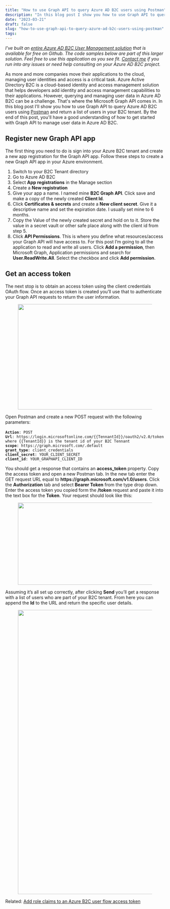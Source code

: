```yaml
---
title: "How to use Graph API to query Azure AD B2C users using Postman"
description: "In this blog post I show you how to use Graph API to query Azure AD B2C users using Postman and return a list of users in your B2C tenant."
date: "2023-03-21"
draft: false
slug: "how-to-use-graph-api-to-query-azure-ad-b2c-users-using-postman"
tags:
---
```


<p><em>I've built an </em><a href="https://github.com/clintmcmahon/azure-ad-b2c-user-manager" rel="noreferrer"><em>entire Azure AD B2C User Management solution</em></a><em> that is available for free on Github. The code samples below are part of this larger solution. Feel free to use this application as you see fit. </em><a href="__GHOST_URL__/contact" rel="noreferrer"><em>Contact me</em></a><em> if you run into any issues or need help consulting on your Azure AD B2C project.</em></p>
<!--kg-card-begin: html-->

<p>
As more and more companies move their applications to the cloud, managing user identities and access is a critical task. Azure Active Directory B2C is a cloud-based identity and access management solution that helps developers add identity and access management capabilities to their applications. However, querying and managing user data in Azure AD B2C can be a challenge. That's where the Microsoft Graph API comes in. In this blog post I&#8217;ll show you how to use Graph API to query Azure AD B2C users using <a href="https://www.postman.com/" target="_blank" rel="noreferrer noopener">Postman</a> and return a list of users in your B2C tenant. By the end of this post, you'll have a good understanding of how to get started with Graph API to manage user data in Azure AD B2C.

</p>

<h2>Register new Graph API app</h2>

<p>The first thing you need to do is sign into your Azure B2C tenant and create a new app registration for the Graph API app. Follow these steps to create a new Graph API app in your Azure environment.</p>

<ol>
<li>Switch to your B2C Tenant directory</li>

<li>Go to Azure AD B2C</li>

<li>Select <strong>App registrations</strong> in the Manage section</li>

<li>Create a <strong>New registration</strong></li>

<li>Give your app a name. I named mine <strong>B2C Graph API</strong>. Click save and make a copy of the newly created <strong>Client Id</strong>.</li>

<li>Click <strong>Certificates &amp; secrets</strong> and create a <strong>New client secret</strong>. Give it a descriptive name and set the expiration date. I usually set mine to 6 months.</li>

<li>Copy the Value of the newly created secret and hold on to it. Store the value in a secret vault or other safe place along with the client id from step 5.</li>

<li>Click <strong>API Permissions</strong>. This is where you define what resources/access your Graph API will have access to. For this post I&#8217;m going to all the application to read and write all users. Click <strong>Add a permission</strong>, then Microsoft Graph, Application permissions and search for <strong>User.ReadWrite.All</strong>. Select the checkbox and click <strong>Add permission</strong>.</li>
</ol>

<h2>Get an access token</h2>

<p>The next stop is to obtain an access token using the client credentials OAuth flow. Once an access token is created you&#8217;ll use that to authenticate your Graph API requests to return the user information.</p>

<figure class="wp-block-image size-full"><img decoding="async" loading="lazy" width="775" height="332" src="/images/wordpress/2023/03/Screenshot-2023-03-21-at-10.21.20-AM.png" alt="" class="wp-image-24791" sizes="(max-width: 775px) 100vw, 775px" /></figure>

<p>Open Postman and create a new POST request with the following parameters:<br><br><code><strong>Action</strong>: POST<br><strong>Url</strong>: https://login.microsoftonline.com/{{TennantId}}/oauth2/v2.0/token where {{TenantId}} is the tenant id of your B2C Tennant<br><strong>scope</strong>: https://graph.microsoft.com/.default<br><strong>grant_type</strong>: client_credentials<br><strong>client_secret</strong>: YOUR_CLIENT_SECRET<br><strong>client_id</strong>: YOUR_GRAPHAPI_CLIENT_ID</code><br></p>

<p>You should get a response that contains an <strong>access_token</strong> property. Copy the access token and open a new Postman tab. In the new tab enter the GET request URL equal to <strong>https://graph.microsoft.com/v1.0/users</strong>. Click the <strong>Authorization</strong> tab and select <strong>Bearer Token</strong> from the type drop down. Enter the access token you copied form the <strong>/token</strong> request and paste it into the text box for the <strong>Token</strong>. Your request should look like this:</p>

<figure class="wp-block-image size-large"><img decoding="async" loading="lazy" width="1024" height="259" src="/images/wordpress/2023/03/Screenshot-2023-03-21-at-12.06.38-PM.png" alt="" class="wp-image-24792" sizes="(max-width: 1024px) 100vw, 1024px" /></figure>

<p>Assuming it&#8217;s all set up correctly, after clicking <strong>Send</strong> you&#8217;ll get a response with a list of users who are part of your B2C tenant. From here you can append the <strong>Id</strong> to the URL and return the specific user details.</p>

<figure class="wp-block-image size-large"><img decoding="async" loading="lazy" width="1024" height="895" src="/images/wordpress/2023/03/Screenshot-2023-03-21-at-12.14.10-PM.png" alt="" class="wp-image-24793" sizes="(max-width: 1024px) 100vw, 1024px" /></figure>

<p>Related: <a href="https://clintmcmahon.com/add-role-claims-to-an-azure-b2c-user-flow-access-token/" data-type="URL" data-id="https://clintmcmahon.com/add-role-claims-to-an-azure-b2c-user-flow-access-token/">Add role claims to an Azure B2C user flow access token</a><br><br></p>

<!--kg-card-end: html-->
